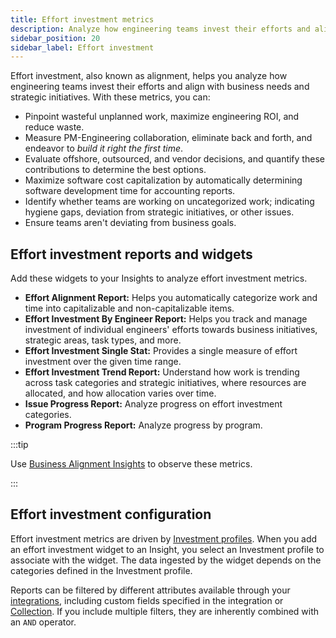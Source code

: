 ```yaml
---
title: Effort investment metrics
description: Analyze how engineering teams invest their efforts and align with business needs and strategic initiatives.
sidebar_position: 20
sidebar_label: Effort investment
---
```


Effort investment, also known as alignment, helps you analyze how engineering teams invest their efforts and align with business needs and strategic initiatives. With these metrics, you can:

* Pinpoint wasteful unplanned work, maximize engineering ROI, and reduce waste.
* Measure PM-Engineering collaboration, eliminate back and forth, and endeavor to _build it right the first time_.
* Evaluate offshore, outsourced, and vendor decisions, and quantify these contributions to determine the best options.
* Maximize software cost capitalization by automatically determining software development time for accounting reports.
* Identify whether teams are working on uncategorized work; indicating hygiene gaps, deviation from strategic initiatives, or other issues.
* Ensure teams aren't deviating from business goals.

## Effort investment reports and widgets

Add these widgets to your Insights to analyze effort investment metrics.

* **Effort Alignment Report:** Helps you automatically categorize work and time into capitalizable and non-capitalizable items.
* **Effort Investment By Engineer Report:** Helps you track and manage investment of individual engineers' efforts towards business initiatives, strategic areas, task types, and more.
* **Effort Investment Single Stat:** Provides a single measure of effort investment over the given time range.
* **Effort Investment Trend Report:** Understand how work is trending across task categories and strategic initiatives, where resources are allocated, and how allocation varies over time.
* **Issue Progress Report:** Analyze progress on effort investment categories.
* **Program Progress Report:** Analyze progress by program.

:::tip

Use [Business Alignment Insights](../sei-insights.md#business-alignment) to observe these metrics.

:::

## Effort investment configuration

Effort investment metrics are driven by [Investment profiles](../sei-profiles/investment-profile.md). When you add an effort investment widget to an Insight, you select an Investment profile to associate with the widget. The data ingested by the widget depends on the categories defined in the Investment profile.

Reports can be filtered by different attributes available through your [integrations](../sei-integrations/sei-integrations-overview.md), including custom fields specified in the integration or [Collection](../sei-collections/collections-overview.md). If you include multiple filters, they are inherently combined with an `AND` operator.
